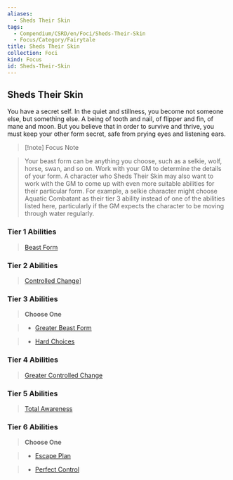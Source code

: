 ```yaml
---
aliases:
  - Sheds Their Skin
tags:
  - Compendium/CSRD/en/Foci/Sheds-Their-Skin
  - Focus/Category/Fairytale
title: Sheds Their Skin
collection: Foci
kind: Focus
id: Sheds-Their-Skin
---
```

## Sheds Their Skin  
You have a secret self. In the quiet and stillness, you become not someone else, but something else. A being of tooth and nail, of flipper and fin, of mane and moon. But you believe that in order to survive and thrive, you must keep your other form secret, safe from prying eyes and listening ears.  
  
>[!note] Focus Note  
>Your beast form can be anything you choose, such as a selkie, wolf, horse, swan, and so on. Work with your GM to determine the details of your form. A character who Sheds Their Skin may also want to work with the GM to come up with even more suitable abilities for their particular form. For example, a selkie character might choose Aquatic Combatant as their tier 3 ability instead of one of the abilities listed here, particularly if the GM expects the character to be moving through water regularly.  
  
  
### Tier 1 Abilities    
> [Beast Form](Beast-Form.md)    
  
### Tier 2 Abilities    
> [Controlled Change](Controlled-Change.md)]    
  
  
### Tier 3 Abilities    
> **Choose One**    
>- [Greater Beast Form](Greater-Beast-Form.md)    
>- [Hard Choices](Hard-Choices.md)    
  
  
### Tier 4 Abilities    
>[Greater Controlled Change](Greater-Controlled-Change.md)    
  
  
  
### Tier 5 Abilities    
> [Total Awareness](Total-Awareness.md)    
  
  
### Tier 6 Abilities    
> **Choose One**    
>- [Escape Plan](Escape-Plan.md)    
>- [Perfect Control](Perfect-Control.md)

